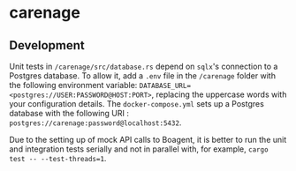 # carenage


## Development

Unit tests in `/carenage/src/database.rs` depend on `sqlx`'s connection to a Postgres database. To allow it, add a `.env` file in the `/carenage`
folder with the following environment variable: `DATABASE_URL=<postgres://USER:PASSWORD@HOST:PORT>`, replacing the uppercase words with your
configuration details.
The `docker-compose.yml` sets up a Postgres database with the following URI : `postgres://carenage:password@localhost:5432`.

Due to the setting up of mock API calls to Boagent, it is better to run the unit and integration tests serially and not in parallel with, for 
example, `cargo test -- --test-threads=1`.
